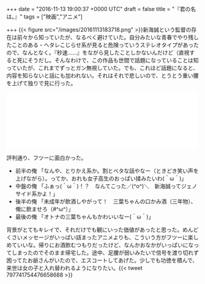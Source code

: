 
+++
date = "2016-11-13 19:00:37 +0000 UTC"
draft = false
title = "『君の名は。』"
tags = ["映画","アニメ"]

+++
{{< figure src="/images/20161113183718.png"  >}}新海誠という監督の存在は前々から知っていたが、なるべく避けていた。自分みたいな青春でやり残したことのある・ヘタレこじらせ系が見ると危険っていうステレオタイプがあったので、なんとなく。『秒速……』をながら見したことしかないんだけど（直視すると死にそうだし。そんなわけで、この作品も世間で話題になっていることは知っていたが、これまでずっとガン無視していた。でも、これほど話題になると、内容を知らないと話にも加われない。それはそれで悲しいので、とうとう重い腰を上げて独りで見に行った。<iframe src="//hatenablog-parts.com/embed?url=http%3A%2F%2Fwww.kiminona.com%2F" title="映画『君の名は。』公式サイト" class="embed-card embed-webcard" scrolling="no" frameborder="0" style="display: block; width: 100%; height: 155px; max-width: 500px; margin: 10px 0px;"></iframe>評判通り、フツーに面白かった。

<ul>
<li>前半の俺 「なんや、とりかえ系か。割とベタな話やなー（ときどき笑い声を上げながら）。ってか、おれも女子高生のおっぱい揉みたいわ(＾ω＾)」</li>
<li>中盤の俺 「ふぁっ(＾ω＾)！？　なんてこった／(^o^)＼　新海誠ってジェノサイド系かよ！」</li>
<li>後半の俺 「未成年が飲酒しやがって！　三葉ちゃんの口かみ酒（三年物）、俺に飲ませろ（#^ω^）」</li>
<li>最後の俺 「オトナの三葉ちゃんもかわいいなー(＾ω＾)」</li>
</ul>背景がとてもキレイで、それだけでも観にいった価値があったと思った。めんどくさいメッセージがいっぱい詰まったアニメよりも、こういう方がフツーに楽しめていいな。帰りにお酒飲むつもりだったけど、なんかおなかがいっぱいになってしまったのでそのまま帰宅した。途中、足腰が弱いみたいで信号を渡り切れず困ってたお爺さんがいたので、エスコートしてあげた。少しでも功徳を積んで、来世は女の子と入れ替われるようになりたい。{{< tweet 797741754476658688 >}}


